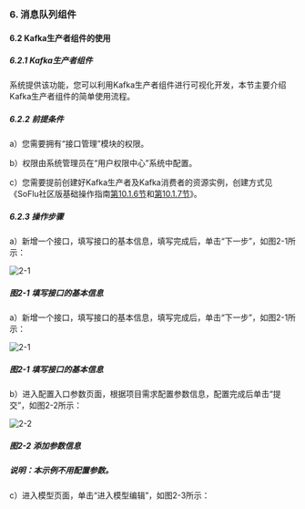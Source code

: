### 6. 消息队列组件

#### 6.2 Kafka生产者组件的使用

##### 6.2.1 Kafka生产者组件

系统提供该功能，您可以利用Kafka生产者组件进行可视化开发，本节主要介绍Kafka生产者组件的简单使用流程。

##### 6.2.2 前提条件

a）您需要拥有“接口管理”模块的权限。

b）权限由系统管理员在“用户权限中心”系统中配置。

c）您需要提前创建好Kafka生产者及Kafka消费者的资源实例，创建方式见《SoFlu社区版基础操作指南[第10.1.6节](https://gitee.com/feisuanyz/SoFlu-adp/blob/master/SoFlu%E7%A4%BE%E5%8C%BA%E7%89%88%E6%95%99%E7%A8%8B/SoFlu%E7%A4%BE%E5%8C%BA%E7%89%88%E5%9F%BA%E7%A1%80%E6%93%8D%E4%BD%9C%E6%8C%87%E5%8D%97/10.%20%E8%B5%84%E6%BA%90%E5%AE%9E%E4%BE%8B/1.%20%E6%96%B0%E5%A2%9E%E8%B5%84%E6%BA%90%E5%AE%9E%E4%BE%8B.md#16-%E6%96%B0%E5%A2%9Ekafka%E7%94%9F%E4%BA%A7%E8%80%85%E8%B5%84%E6%BA%90)和[第10.1.7节](https://gitee.com/feisuanyz/SoFlu-adp/blob/master/SoFlu%E7%A4%BE%E5%8C%BA%E7%89%88%E6%95%99%E7%A8%8B/SoFlu%E7%A4%BE%E5%8C%BA%E7%89%88%E5%9F%BA%E7%A1%80%E6%93%8D%E4%BD%9C%E6%8C%87%E5%8D%97/10.%20%E8%B5%84%E6%BA%90%E5%AE%9E%E4%BE%8B/1.%20%E6%96%B0%E5%A2%9E%E8%B5%84%E6%BA%90%E5%AE%9E%E4%BE%8B.md#17-%E6%96%B0%E5%A2%9Ekafka%E6%B6%88%E8%B4%B9%E8%80%85%E8%B5%84%E6%BA%90)》。

##### 6.2.3 操作步骤

a）新增一个接口，填写接口的基本信息，填写完成后，单击“下一步”，如图2-1所示：

![2-1](https://www.feisuanyz.com/fsimage/zc-image/cz_22_9_1_12.png)

##### 图2-1 填写接口的基本信息

a）新增一个接口，填写接口的基本信息，填写完成后，单击“下一步”，如图2-1所示：

![2-1](https://www.feisuanyz.com/fsimage/zc-image/cz_22_9_1_12.png)

##### 图2-1 填写接口的基本信息

b）进入配置入口参数页面，根据项目需求配置参数信息，配置完成后单击“提交”，如图2-2所示：

![2-2](https://www.feisuanyz.com/fsimage/zc-image/cz_22_9_1_13.png)

##### 图2-2 添加参数信息

##### 说明：本示例不用配置参数。

c）进入模型页面，单击“进入模型编辑”，如图2-3所示：
